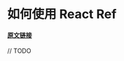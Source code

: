 <!--
 * @Author: chenfangxu
 * @Date: 2020-10-30 18:26:23
 * @Description: 如何使用 React Ref 待翻译
 * @LastEditors: chenfangxu
 * @LastEditTime: 2020-10-30 18:27:19
 * @FilePath: /front/article/translate/react-ref.md
-->

# 如何使用 React Ref

#### [原文链接](https://www.robinwieruch.de/react-ref)

// TODO
